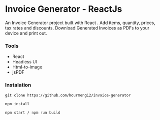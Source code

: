 # Invoice Generator - ReactJs



An Invoice Generator project built with React . Add items, quantity, prices, tax rates and discounts. Download Generated Invoices as PDFs to your device and print out.




### Tools

- React
- Headless UI
- Html-to-image
- jsPDF

### Instalation

```
git clone https://github.com/hourmeng12/invoice-generator

npm install

npm start / npm run build
```

